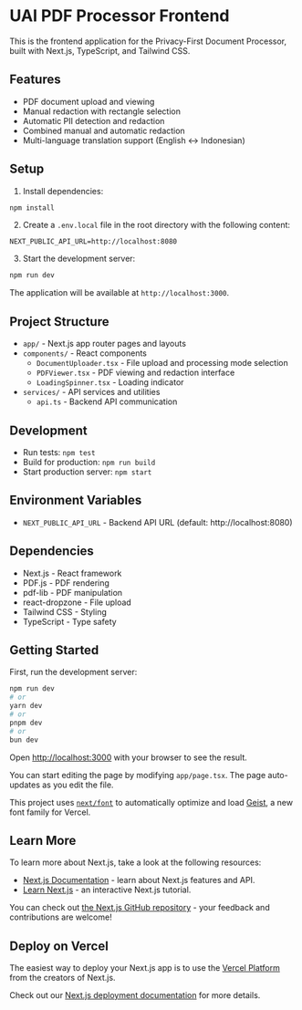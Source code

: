 # UAI PDF Processor Frontend

This is the frontend application for the Privacy-First Document Processor, built with Next.js, TypeScript, and Tailwind CSS.

## Features

- PDF document upload and viewing
- Manual redaction with rectangle selection
- Automatic PII detection and redaction
- Combined manual and automatic redaction
- Multi-language translation support (English ↔ Indonesian)

## Setup

1. Install dependencies:
```bash
npm install
```

2. Create a `.env.local` file in the root directory with the following content:
```
NEXT_PUBLIC_API_URL=http://localhost:8080
```

3. Start the development server:
```bash
npm run dev
```

The application will be available at `http://localhost:3000`.

## Project Structure

- `app/` - Next.js app router pages and layouts
- `components/` - React components
  - `DocumentUploader.tsx` - File upload and processing mode selection
  - `PDFViewer.tsx` - PDF viewing and redaction interface
  - `LoadingSpinner.tsx` - Loading indicator
- `services/` - API services and utilities
  - `api.ts` - Backend API communication

## Development

- Run tests: `npm test`
- Build for production: `npm run build`
- Start production server: `npm start`

## Environment Variables

- `NEXT_PUBLIC_API_URL` - Backend API URL (default: http://localhost:8080)

## Dependencies

- Next.js - React framework
- PDF.js - PDF rendering
- pdf-lib - PDF manipulation
- react-dropzone - File upload
- Tailwind CSS - Styling
- TypeScript - Type safety

## Getting Started

First, run the development server:

```bash
npm run dev
# or
yarn dev
# or
pnpm dev
# or
bun dev
```

Open [http://localhost:3000](http://localhost:3000) with your browser to see the result.

You can start editing the page by modifying `app/page.tsx`. The page auto-updates as you edit the file.

This project uses [`next/font`](https://nextjs.org/docs/app/building-your-application/optimizing/fonts) to automatically optimize and load [Geist](https://vercel.com/font), a new font family for Vercel.

## Learn More

To learn more about Next.js, take a look at the following resources:

- [Next.js Documentation](https://nextjs.org/docs) - learn about Next.js features and API.
- [Learn Next.js](https://nextjs.org/learn) - an interactive Next.js tutorial.

You can check out [the Next.js GitHub repository](https://github.com/vercel/next.js) - your feedback and contributions are welcome!

## Deploy on Vercel

The easiest way to deploy your Next.js app is to use the [Vercel Platform](https://vercel.com/new?utm_medium=default-template&filter=next.js&utm_source=create-next-app&utm_campaign=create-next-app-readme) from the creators of Next.js.

Check out our [Next.js deployment documentation](https://nextjs.org/docs/app/building-your-application/deploying) for more details.
